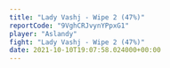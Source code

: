 ```yaml
---
title: "Lady Vashj - Wipe 2 (47%)"
reportCode: "9VghCRJvynYPpxG1"
player: "Aslandy"
fight: "Lady Vashj - Wipe 2 (47%)"
date: 2021-10-10T19:07:58.024000+00:00
---
```

